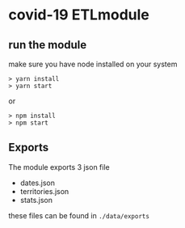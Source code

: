 # covid-19 ETLmodule

## run the module

make sure you have node installed on your system

```
> yarn install
> yarn start
```

or

```
> npm install
> npm start
```

## Exports

The module exports 3 json file

-   dates.json
-   territories.json
-   stats.json

these files can be found in `./data/exports`
